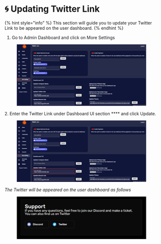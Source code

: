 # 🌀 Updating Twitter Link

{% hint style="info" %}
This section will guide you to update your Twitter Link to be appeared on the user dashboard.
{% endhint %}

1. Go to Admin Dashboard and click on More Settings

<figure><img src="../../.gitbook/assets/1 (3).png" alt=""><figcaption></figcaption></figure>

2\. Enter the Twitter Link under Dashboard UI section **** and click Update.

<figure><img src="../../.gitbook/assets/2 (5).png" alt=""><figcaption></figcaption></figure>



_The Twitter will be appeared on the user dashboard as follows_

<figure><img src="../../.gitbook/assets/3 (3).png" alt=""><figcaption></figcaption></figure>
